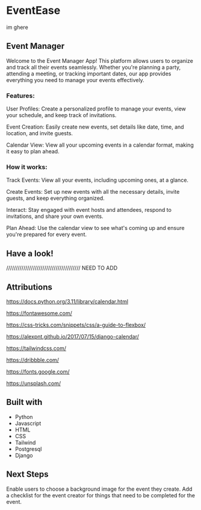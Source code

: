 # EventEase

im ghere

## Event Manager

Welcome to the Event Manager App! This platform allows users to organize and track all their events seamlessly. Whether you're planning a party, attending a meeting, or tracking important dates, our app provides everything you need to manage your events effectively.

### Features:

User Profiles: Create a personalized profile to manage your events, view your schedule, and keep track of invitations.

Event Creation: Easily create new events, set details like date, time, and location, and invite guests.

Calendar View: View all your upcoming events in a calendar format, making it easy to plan ahead.

### How it works:

Track Events: View all your events, including upcoming ones, at a glance.

Create Events: Set up new events with all the necessary details, invite guests, and keep everything organized.

Interact: Stay engaged with event hosts and attendees, respond to invitations, and share your own events.

Plan Ahead: Use the calendar view to see what's coming up and ensure you're prepared for every event.

## Have a look!

/////////////////////////////////////// NEED TO ADD 

## Attributions

https://docs.python.org/3.11/library/calendar.html 

https://fontawesome.com/

https://css-tricks.com/snippets/css/a-guide-to-flexbox/ 

https://alexpnt.github.io/2017/07/15/django-calendar/ 

https://tailwindcss.com/ 

https://dribbble.com/ 

https://fonts.google.com/ 

https://unsplash.com/ 

## Built with

* Python
* Javascript
* HTML
* CSS
* Tailwind
* Postgresql
* Django

## Next Steps

Enable users to choose a background image for the event they create.
Add a checklist for the event creator for things that need to be completed for the event.
